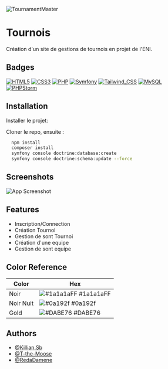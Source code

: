 
![TournamentMaster](https://github.com/KillianSb/Tournois/assets/27457778/13322121-3c32-4910-9787-842b184bea84)


# Tournois

Création d'un site de gestions de tournois en projet de l'ENI.

## Badges

[![HTML5](https://img.shields.io/badge/HTML5-E34F26?style=&logo=html5&logoColor=white)](https://html.spec.whatwg.org/multipage/)
[![CSS3](https://img.shields.io/badge/CSS3-1572B6?style=&logo=css3&logoColor=white)](https://www.w3.org/TR/css-2022/)
[![PHP](https://img.shields.io/badge/PHP-777BB4?style=&logo=php&logoColor=white)](https://www.php.net/)
[![Symfony](https://img.shields.io/badge/symfony-%23323330.svg?style=&logo=symfony&logoColor=%B0B0B0)](https://symfony.com/)
[![Tailwind_CSS](https://img.shields.io/badge/Tailwind_CSS-38B2AC?style=&logo=tailwind-css&logoColor=white)](https://tailwindcss.com/)
[![MySQL](https://img.shields.io/badge/MySQL-005C84?style=&logo=mysql&logoColor=white)](https://www.mysql.com/)
[![PHPStorm](http://img.shields.io/badge/-PHPStorm-181717?style=&logo=phpstorm&logoColor=white)](https://www.jetbrains.com/fr-fr/phpstorm/)

## Installation

Installer le projet:

Cloner le repo, ensuite :

```bash
  npm install
  composer install
  symfony console doctrine:database:create
  symfony console doctrine:schema:update --force
```
    
## Screenshots

![App Screenshot](https://github.com/KillianSb/Tournois/assets/27457778/adf68ec4-ef3d-4a06-904f-4b040abd1d38)

## Features

- Inscription/Connection
- Création Tournoi
- Gestion de sont Tournoi
- Création d'une equipe
- Gestion de sont equipe


## Color Reference

| Color     | Hex                                                                |
|-----------| ------------------------------------------------------------------ |
| Noir      | ![#1a1a1aFF](https://via.placeholder.com/10/1a1a1aFF?text=+) #1a1a1aFF |
| Noir Nuit | ![#0a192f](https://via.placeholder.com/10/0a192f?text=+) #0a192f |
| Gold      | ![#DABE76](https://via.placeholder.com/10/DABE76?text=+) #DABE76 |



## Authors

- [@Killian.Sb](https://www.github.com/Killian.Sb)
- [@T-the-Moose](https://www.github.com/T-the-Moose)
- [@RedaDamene](https://www.github.com/RedaDamene)

